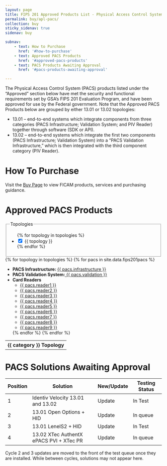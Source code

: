 ```yaml
---
layout: page
title: FIPS 201 Approved Products List - Physical Access Control System Components
permalink: buy/apl-pacs/
collection: buy
sticky_sidenav: true
sidenav: buy

subnav:
    - text: How to Purchase
      href: '#how-to-purchase'
    - text: Approved PACS Products
      href: '#approved-pacs-products'
    - text: PACS Products Awaiting Approval
      href: '#pacs-products-awaiting-approval'

---
```


The Physical Access Control System (PACS) products listed under the “Approved” section below have met the security and functional requirements set by GSA’s FIPS 201 Evaluation Program, and have been approved for use by the Federal government. Note that the Approved PACS Products below are grouped by either 13.01 or 13.02 topologies:

- 13.01 – end-to-end systems which integrate components from three categories (PACS Infrastructure; Validation System; and PIV Reader) together through software (SDK or API).
- 13.02 – end-to-end systems which integrate the first two components (PACS Infrastructure; Validation System) into a “PACS Validation Infrastructure,” which is then integrated with the third component category (PIV Reader).

# How To Purchase

Visit the [Buy Page](../buy) to view FICAM products, services and purchasing guidance.

# Approved PACS Products

<div class="usa-width-one-fourth">
  <fieldset class="usa-fieldset-inputs guides-filter">
    <legend>Topologies</legend>
    <ul class="usa-unstyled-list">
      {% for topology in topologies %}
      <li>
        <input class="guides-filter-category" id="category-{{ topology | slugify }}" type="checkbox" name="Topologies" value="{{ topology }}" checked>
        <label for="category-{{ topology | slugify }}">{{ topology }}</label>
      </li>
      {% endfor %}
    </ul>
  </fieldset>
</div>

<div class="usa-width-three-fourths">
  <table class="usa-table-borderless">
    <tbody>
      {% for topology in topologies %}
        <tr class="apl-table-category-heading" data-category="{{ category }}">
          <th colspan="3" class="apl-table-heading" id="apl-table-heading-{{ category | slugify }}"><b>{{ category }} Topology</b></th>
        </tr>
        {% for pacs in site.data.fips201pacs %}
          <ul class="usa-unstyled-list">
              <li><strong>PACS Infrastructure: </strong><a href="{{ pacs.infraurl | prepend: site.baseurl }}" target="_blank">{{ pacs.infrastructure }} </a></li>
              <li><strong>PACS Validation System:</strong><a href="{{ pacs.valurl | prepend: site.baseurl }}" target="_blank"> {{ pacs.validation }} </a></li>
              <li><strong>Card Readers</strong>
                <ul class="usa-unstyled-list">
                  <li><a href="{{ pacs.reader1url | prepend: site.baseurl }}" target="_blank">{{ pacs.reader1 }}</a></li>
                  <li><a href="{{ pacs.reader2url | prepend: site.baseurl }}" target="_blank">{{ pacs.reader2 }}</a></li>
                  <li><a href="{{ pacs.reader3url | prepend: site.baseurl }}" target="_blank">{{ pacs.reader3 }}</a></li>
                  <li><a href="{{ pacs.reader4url | prepend: site.baseurl }}" target="_blank">{{ pacs.reader4 }}</a></li>
                  <li><a href="{{ pacs.reader5url | prepend: site.baseurl }}" target="_blank">{{ pacs.reader5 }}</a></li>
                  <li><a href="{{ pacs.reader6url | prepend: site.baseurl }}" target="_blank">{{ pacs.reader6 }}</a></li>
                  <li><a href="{{ pacs.reader7url | prepend: site.baseurl }}" target="_blank">{{ pacs.reader7 }}</a></li>
                  <li><a href="{{ pacs.reader8url | prepend: site.baseurl }}" target="_blank">{{ pacs.reader8 }}</a></li>
                  <li><a href="{{ pacs.reader9url | prepend: site.baseurl }}" target="_blank">{{ pacs.reader9 }}</a></li>
            </ul>
        {% endfor %} <!--pacs-->
      {% endfor %}<!--category-->
    </tbody>
  </table>
</div>


# PACS Solutions Awaiting Approval

| Position | Solution | New/Update | Testing Status |
| -------- | -------- | ---------- | -------------- |
| 1 |	Identiv Velocity 13.01 and 13.02	| Update	| In Test |
| 2	| 13.01 Open Options + HID	| Update	| In queue |
| 3	| 13.01 LenelS2 + HID	| Update |	In Test |
| 4	| 13.02 XTec AuthentX ePACS PVI + XTec PR	| Update	| In queue |

Cycle 2 and 3 updates are moved to the front of the test queue once they are installed. While between cycles, solutions may not appear here.
